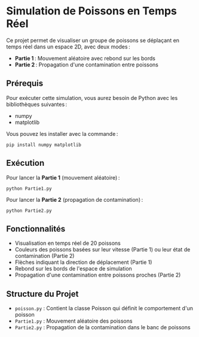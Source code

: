 # Simulation de Poissons en Temps Réel

Ce projet permet de visualiser un groupe de poissons se déplaçant en temps réel dans un espace 2D, avec deux modes :  
- **Partie 1** : Mouvement aléatoire avec rebond sur les bords  
- **Partie 2** : Propagation d'une contamination entre poissons

## Prérequis

Pour exécuter cette simulation, vous aurez besoin de Python avec les bibliothèques suivantes :
- numpy
- matplotlib

Vous pouvez les installer avec la commande :
```
pip install numpy matplotlib
```

## Exécution

Pour lancer la **Partie 1** (mouvement aléatoire) :
```
python Partie1.py
```

Pour lancer la **Partie 2** (propagation de contamination) :
```
python Partie2.py
```

## Fonctionnalités

- Visualisation en temps réel de 20 poissons
- Couleurs des poissons basées sur leur vitesse (Partie 1) ou leur état de contamination (Partie 2)
- Flèches indiquant la direction de déplacement (Partie 1)
- Rebond sur les bords de l'espace de simulation
- Propagation d'une contamination entre poissons proches (Partie 2)

## Structure du Projet

- `poisson.py` : Contient la classe Poisson qui définit le comportement d'un poisson
- `Partie1.py` : Mouvement aléatoire des poissons
- `Partie2.py` : Propagation de la contamination dans le banc de poissons